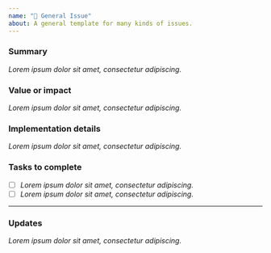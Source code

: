 ```yaml
---
name: "📝 General Issue"
about: A general template for many kinds of issues.
---
```


<!--
Please complete the following sections when you open an issue.
You are encouraged to keep this top level comment box updated as we learn more about the issue.
If you have write access to the repository please also assign the appropriate label (or labels) to your issue.
-->

### Summary

<!--
Please provide a detailed description of the change or addition you are proposing, or the question you're asking.
Please provide as much context as possible and link to related issues and/or pull requests.

🐛 If this issue is related to a bug, include information about how to reproduce it.
-->

*Lorem ipsum dolor sit amet, consectetur adipiscing.*

### Value or impact

<!--
What is the value that resolving this issue will bring to 2i2c or to our users?
Include any information that could help us how to prioritize this issue.
If this is for a new feature or enhancement, consider adding **user stories**.
-->

*Lorem ipsum dolor sit amet, consectetur adipiscing.*


### Implementation details

<!-- 
(optional)
Anything that will help others understand how this issue could be addressed.
Where appropriate, note locations in a codebase where a change would need to be made,
or other considerations that should be taken.

This can be filled in as we understand more about an issue.
-->

*Lorem ipsum dolor sit amet, consectetur adipiscing.*

### Tasks to complete

<!-- We suggest using bullets (indicated by * or -) and filled checkboxes [x] here -->

- [ ] *Lorem ipsum dolor sit amet, consectetur adipiscing.*
- [ ] *Lorem ipsum dolor sit amet, consectetur adipiscing.*

---

### Updates

<!--
To avoid that others have to read through the full thread of comments, please update the initial issue with important updates (e.g. decisions taken) regularly. You can update the task list and summary above directly (this is encouraged!) or add new information below in this new section.
-->

*Lorem ipsum dolor sit amet, consectetur adipiscing.*

